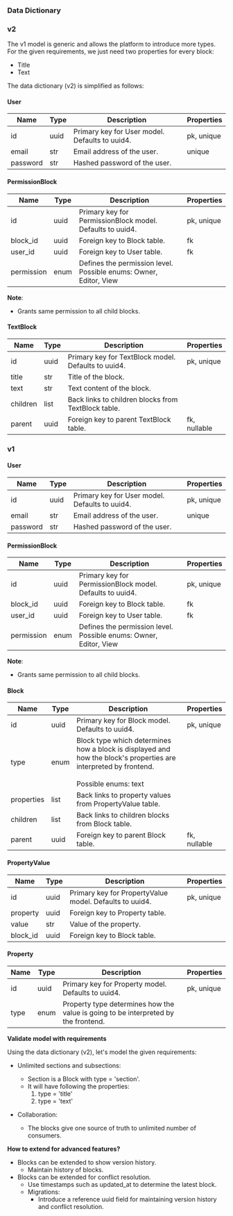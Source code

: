 
### Data Dictionary

### v2

The v1 model is generic and allows the platform to introduce more types. For the given requirements, we just need two
properties for every block:

- Title
- Text

The data dictionary (v2) is simplified as follows:

#### User

| Name     | Type | Description                                    | Properties |
|----------|------|------------------------------------------------|------------|
| id       | uuid | Primary key for User model. Defaults to uuid4. | pk, unique |
| email    | str  | Email address of the user.                     | unique     |
| password | str  | Hashed password of the user.                   |            |

#### PermissionBlock

| Name       | Type | Description                                                            | Properties |
|------------|------|------------------------------------------------------------------------|------------|
| id         | uuid | Primary key for PermissionBlock model. Defaults to uuid4.              | pk, unique |
| block_id   | uuid | Foreign key to Block table.                                            | fk         |
| user_id    | uuid | Foreign key to User table.                                             | fk         |
| permission | enum | Defines the permission level. <br/>Possible enums: Owner, Editor, View |            |

**Note**:
- Grants same permission to all child blocks.

#### TextBlock

| Name     | Type | Description                                                                                                                                     | Properties   |
|----------|------|-------------------------------------------------------------------------------------------------------------------------------------------------|--------------|
| id       | uuid | Primary key for TextBlock model. Defaults to uuid4.                                                                                             | pk, unique   |
| title    | str  | Title of the block.                                                                                                                             |              |
| text     | str  | Text content of the block.                                                                                                                      |              |
| children | list | Back links to children blocks from TextBlock table.                                                                                             |              |
| parent   | uuid | Foreign key to parent TextBlock table.                                                                                                          | fk, nullable |

### v1

#### User

| Name     | Type | Description                                    | Properties |
|----------|------|------------------------------------------------|------------|
| id       | uuid | Primary key for User model. Defaults to uuid4. | pk, unique |
| email    | str  | Email address of the user.                     | unique     |
| password | str  | Hashed password of the user.                   |            |

#### PermissionBlock

| Name       | Type | Description                                                            | Properties |
|------------|------|------------------------------------------------------------------------|------------|
| id         | uuid | Primary key for PermissionBlock model. Defaults to uuid4.              | pk, unique |
| block_id   | uuid | Foreign key to Block table.                                            | fk         |
| user_id    | uuid | Foreign key to User table.                                             | fk         |
| permission | enum | Defines the permission level. <br/>Possible enums: Owner, Editor, View |            |

**Note**:
- Grants same permission to all child blocks.

#### Block

| Name       | Type | Description                                                                                                                                     | Properties   |
|------------|------|-------------------------------------------------------------------------------------------------------------------------------------------------|--------------|
| id         | uuid | Primary key for Block model. Defaults to uuid4.                                                                                                 | pk, unique   |
| type       | enum | Block type which determines how a block is displayed and how the block's properties are interpreted by frontend. <br/><br/>Possible enums: text |              |
| properties | list | Back links to property values from PropertyValue table.                                                                                         |              |
| children   | list | Back links to children blocks from Block table.                                                                                                 |              |
| parent     | uuid | Foreign key to parent Block table.                                                                                                              | fk, nullable |  

#### PropertyValue

| Name     | Type | Description                                             | Properties |
|----------|------|---------------------------------------------------------|------------|
| id       | uuid | Primary key for PropertyValue model. Defaults to uuid4. | pk, unique |
| property | uuid | Foreign key to Property table.                          |            |
| value    | str  | Value of the property.                                  |            |
| block_id | uuid | Foreign key to Block table.                             |            |

#### Property

| Name     | Type | Description                                                                        | Properties |
|----------|------|------------------------------------------------------------------------------------|------------|
| id       | uuid | Primary key for Property model. Defaults to uuid4.                                 | pk, unique |
| type     | enum | Property type determines how the value is going to be interpreted by the frontend. |            |

**Validate model with requirements**

Using the data dictionary (v2), let's model the given requirements:

- Unlimited sections and subsections:
    - Section is a Block with type = 'section'.
    - It will have following the properties:
        1. type = 'title'
        2. type = 'text'

- Collaboration:
    - The blocks give one source of truth to unlimited number of consumers.

**How to extend for advanced features?**

- Blocks can be extended to show version history.
    - Maintain history of blocks.
- Blocks can be extended for conflict resolution.
    - Use timestamps such as updated_at to determine the latest block.
    - Migrations:
        - Introduce a reference uuid field for maintaining version history and conflict resolution.
